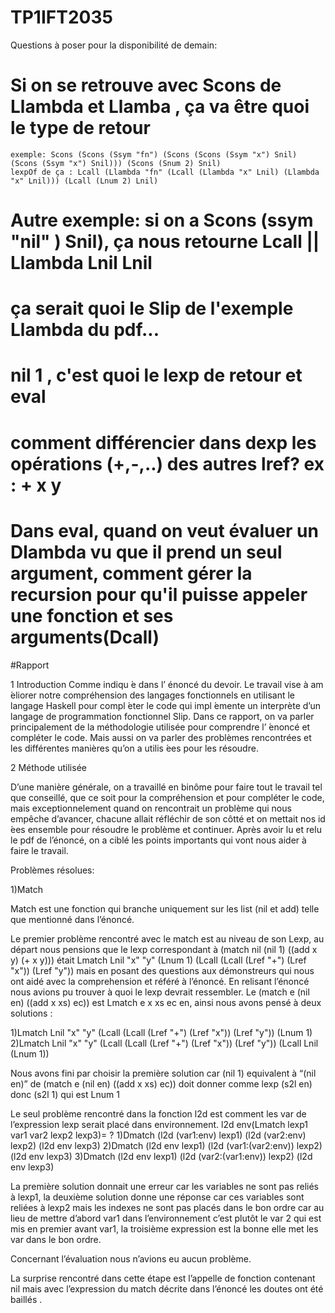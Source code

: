 # TP1IFT2035

Questions à poser pour la disponibilité de demain:

# Si on se retrouve avec Scons de Llambda et Llamba , ça va être quoi le type de retour
    exemple: Scons (Scons (Ssym "fn") (Scons (Scons (Ssym "x") Snil) (Scons (Ssym "x") Snil))) (Scons (Snum 2) Snil)
    lexpOf de ça : Lcall (Llambda "fn" (Lcall (Llambda "x" Lnil) (Llambda "x" Lnil))) (Lcall (Lnum 2) Lnil)

# Autre exemple: si on a Scons (ssym "nil" ) Snil), ça nous retourne       Lcall || Llambda  Lnil Lnil


# ça serait quoi le Slip de l'exemple Llambda du pdf...

# nil 1 , c'est quoi le lexp de retour et eval


# comment différencier dans dexp les opérations (+,-,..) des autres lref? ex : + x y
# Dans eval, quand on veut évaluer un Dlambda vu que il prend un seul argument, comment gérer la recursion pour qu'il puisse appeler une fonction et ses arguments(Dcall)


#Rapport

1 Introduction
Comme indiqu ́e dans l’ énoncé du devoir. Le travail vise à am ́eliorer notre compréhension des langages fonctionnels
en utilisant le langage Haskell pour compl ́eter le code qui impl ́emente un interprète d’un langage de programmation
fonctionnel Slip.
Dans ce rapport, on va parler principalement de la méthodologie utilisée pour comprendre l’ ́enoncé et compléter
le code. Mais aussi on va parler des problèmes rencontrées et les différentes manières qu’on a utilis ́ees pour les
résoudre.

2 Méthode utilisée

D’une manière générale, on a travaillé en binôme pour faire tout le travail tel que conseillé, que ce soit pour la compréhension et
pour compléter le code, mais exceptionnelement quand on rencontrait un problème qui nous empêche d’avancer,
chacune allait réfléchir de son côtté et on mettait nos id ́ees ensemble pour résoudre le problème et continuer.
Après avoir lu et relu le pdf de l’énoncé, on a ciblé les points importants qui vont nous aider à faire le travail.

Problèmes résolues: 

1)Match

Match est une fonction qui branche uniquement sur les list (nil et add) telle que mentionné dans l’énoncé.

Le premier problème rencontré avec le match est au niveau de son Lexp, au départ nous pensions que le lexp correspondant à (match nil (nil 1) ((add x y) (+ x y))) était Lmatch Lnil "x" "y" (Lnum 1) (Lcall (Lcall (Lref "+") (Lref "x")) (Lref "y")) mais en  posant des questions aux démonstreurs qui nous ont aidé avec la comprehension et référé à l’énoncé.
En relisant l’énoncé nous avions pu trouver à quoi le lexp devrait ressembler.
Le  (match e (nil en) ((add x xs) ec))  est Lmatch e x xs ec en, ainsi nous avons pensé à deux solutions :

1)Lmatch Lnil "x" "y" (Lcall (Lcall (Lref "+") (Lref "x")) (Lref "y")) (Lnum 1) 
2)Lmatch Lnil "x" "y" (Lcall (Lcall (Lref "+") (Lref "x")) (Lref "y")) (Lcall Lnil (Lnum 1))

Nous avons fini par choisir la première  solution  car (nil 1) equivalent à “(nil en)” de (match e (nil en) ((add x xs) ec)) doit donner comme lexp (s2l en) donc (s2l 1) qui est Lnum 1 

Le seul problème rencontré dans la fonction l2d est comment les var de l’expression lexp serait placé dans environnement.
l2d env(Lmatch lexp1 var1 var2 lexp2 lexp3)= ?
1)Dmatch (l2d (var1:env) lexp1) (l2d (var2:env) lexp2) (l2d env lexp3)
2)Dmatch (l2d env lexp1) (l2d (var1:(var2:env)) lexp2) (l2d env lexp3)
3)Dmatch (l2d env lexp1) (l2d (var2:(var1:env)) lexp2) (l2d env lexp3)

La première solution donnait une erreur car les variables ne sont pas reliés à lexp1, la deuxième solution donne une réponse car ces variables sont reliées à lexp2 mais les indexes ne sont pas placés dans le bon ordre  car au lieu de mettre d’abord var1 dans l’environnement c’est plutôt le var 2 qui est mis en premier avant var1, la troisième expression est la bonne elle met les var dans le bon ordre.

Concernant l’évaluation nous n’avions eu aucun problème.

La surprise rencontré dans cette étape est l’appelle de fonction contenant nil mais avec l’expression du match décrite dans l’énoncé les doutes ont été baillés .


